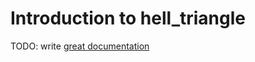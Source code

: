 # Introduction to hell_triangle

TODO: write [great documentation](http://jacobian.org/writing/what-to-write/)
